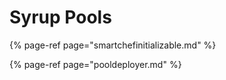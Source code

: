 # Syrup Pools

{% page-ref page="smartchefinitializable.md" %}

{% page-ref page="pooldeployer.md" %}

